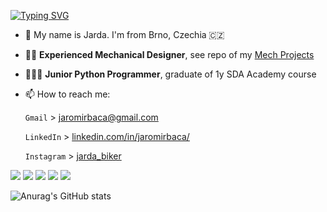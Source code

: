 [![Typing SVG](https://readme-typing-svg.herokuapp.com?color=%2336BCF7&lines=Hello+Everyone)](https://git.io/typing-svg)

* 👋 My name is Jarda. I'm  from Brno, Czechia 🇨🇿
* 👨‍🔧 **Experienced Mechanical Designer**, see repo of my <a href="https://github.com/StingrayCZ/Summary-of-Projects/blob/master/README.md"> Mech Projects</a>
* 👨🏻‍💻 **Junior Python Programmer**, graduate of 1y SDA Academy course
* 📫 How to reach me:

    `Gmail` > [jaromirbaca@gmail.com](mailto:jaromirbaca@gmail.com) </p>
    `LinkedIn` > <a href="https://www.linkedin.com/in/jaromirbaca/"> linkedin.com/in/jaromirbaca/</a> </p>
    `Instagram` > <a href="https://www.instagram.com/jarda_biker/"> jarda_biker</a> </p>

[//]: # (<!--)

[//]: # (![Snake animation]&#40;https://github.com/StingrayCZ/StingrayCZ/blob/output/github-snake.svg&#41;)

[//]: # (<!--![Snake animation]&#40;https://github.com/MariaChizhova/MariaChizhova/blob/output/github-snake.svg&#41;-->)

[//]: # (-->)

![](https://github-profile-summary-cards.vercel.app/api/cards/profile-details?username=StingrayCZ&theme=monokai)
![](https://github-profile-summary-cards.vercel.app/api/cards/repos-per-language?username=StingrayCZ&theme=monokai)
![](http://github-profile-summary-cards.vercel.app/api/cards/most-commit-language?username=StingrayCZ&theme=monokai) 
![](https://github-profile-summary-cards.vercel.app/api/cards/stats?username=StingrayCZ&theme=monokai)
![](http://github-profile-summary-cards.vercel.app/api/cards/productive-time?username=StingrayCZ&theme=monokai) 

![Anurag's GitHub stats](https://github-readme-stats.vercel.app/api?username=anuraghazra&show_icons=true&theme=radical)

[//]: # (The repo StingrayCZ is a special because its `README.md` &#40;this file&#41; appears on your GitHub profile.)

[//]: # (Here are some ideas to get you started:)

[//]: # (## Other info about me )

[//]: # ()
[//]: # (- 🔭 I’m currently working on ...)

[//]: # (- 🌱 I’m currently learning ...)

[//]: # (- ⚡ Fun fact: I keep bees 🐝🍯)

[//]: # (- 👯 I’m looking to collaborate on ...)
[//]: # (- 🤔 I’m looking for help with ...)
[//]: # (- 💬 Ask me about ...)
[//]: # (- 📫 How to reach me: ...)
[//]: # (- 😄 Pronouns: ...)



<!--
![github contribution grid snake animation](https://raw.githubusercontent.com/platane/platane/output/github-contribution-grid-snake.svg)
-->
